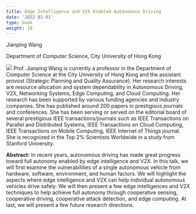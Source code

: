 ```yaml
---
title: Edge Intelligence and V2X Enabled Autonomous Driving
date: '2022-01-01'
type: book
weight: 10
---
```


Jianping Wang

Department of Computer Science, City University of Hong Kong

![](../k7.png) Prof. Jianping Wang is currently a professor in the Department of Computer Science at the City University of Hong Kong and the assistant provost (Strategic Planning and Quality Assurance). Her research interests are resource allocation and system dependability in Autonomous Driving, V2X, Networking Systems, Edge Computing, and Cloud Computing. Her research has been supported by various funding agencies and industry companies. She has published around 200 papers in prestigious journals and conferences. She has been serving or served on the editorial board of several prestigious IEEE transactions/journals such as IEEE Transactions on Parallel and Distributed Systems, IEEE Transactions on Cloud Computing, IEEE Transactions on Mobile Computing, IEEE Internet of Things journal. She is recognized in the Top 2% Scientists Worldwide in a study from Stanford University.

**Abstract:** In recent years, autonomous driving has made great progress toward full autonomy enabled by edge intelligence and V2X. In this talk, we will first examine the vulnerabilities of a single autonomous vehicle from hardware, software, environment, and human factors. We will highlight the aspects where edge intelligence and V2X can help individual autonomous vehicles drive safely. We will then present a few edge intelligences and V2X techniques to help achieve full autonomy through cooperative sensing, cooperative driving, cooperative attack detection, and edge computing. At last, we will present a few future research directions. 
